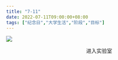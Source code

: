 ```yaml
---
title: "7-11"
date: 2022-07-11T09:00:00+08:00
tags: ["纪念日","大学生活","阶段","目标"]
---
```


![](https://gcore.jsdelivr.net/gh/AlexLiu2022/resources/img/blog-tomcat-logo.png)

<center>进入实验室</center>

<style>
.post-body {
    margin-top: 0 !important;
}
</style>